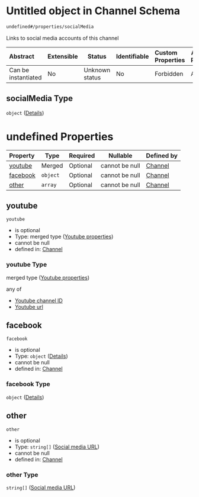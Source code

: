 # Untitled object in Channel Schema

```txt
undefined#/properties/socialMedia
```

Links to social media accounts of this channel


| Abstract            | Extensible | Status         | Identifiable | Custom Properties | Additional Properties | Access Restrictions | Defined In                                                                 |
| :------------------ | ---------- | -------------- | ------------ | :---------------- | --------------------- | ------------------- | -------------------------------------------------------------------------- |
| Can be instantiated | No         | Unknown status | No           | Forbidden         | Allowed               | none                | [channel.schema.json\*](../out/channel.schema.json "open original schema") |

## socialMedia Type

`object` ([Details](channel-properties-socialmedia.md))

# undefined Properties

| Property              | Type     | Required | Nullable       | Defined by                                                                                                                        |
| :-------------------- | -------- | -------- | -------------- | :-------------------------------------------------------------------------------------------------------------------------------- |
| [youtube](#youtube)   | Merged   | Optional | cannot be null | [Channel](channel-properties-socialmedia-properties-youtube-properties.md "undefined#/properties/socialMedia/properties/youtube") |
| [facebook](#facebook) | `object` | Optional | cannot be null | [Channel](channel-properties-socialmedia-properties-facebook.md "undefined#/properties/socialMedia/properties/facebook")          |
| [other](#other)       | `array`  | Optional | cannot be null | [Channel](channel-properties-socialmedia-properties-other.md "undefined#/properties/socialMedia/properties/other")                |

## youtube




`youtube`

-   is optional
-   Type: merged type ([Youtube properties](channel-properties-socialmedia-properties-youtube-properties.md))
-   cannot be null
-   defined in: [Channel](channel-properties-socialmedia-properties-youtube-properties.md "undefined#/properties/socialMedia/properties/youtube")

### youtube Type

merged type ([Youtube properties](channel-properties-socialmedia-properties-youtube-properties.md))

any of

-   [Youtube channel ID](channel-properties-socialmedia-properties-youtube-properties-anyof-youtube-channel-id.md "check type definition")
-   [Youtube url](channel-properties-socialmedia-properties-youtube-properties-anyof-youtube-url.md "check type definition")

## facebook




`facebook`

-   is optional
-   Type: `object` ([Details](channel-properties-socialmedia-properties-facebook.md))
-   cannot be null
-   defined in: [Channel](channel-properties-socialmedia-properties-facebook.md "undefined#/properties/socialMedia/properties/facebook")

### facebook Type

`object` ([Details](channel-properties-socialmedia-properties-facebook.md))

## other




`other`

-   is optional
-   Type: `string[]` ([Social media URL](channel-properties-socialmedia-properties-other-social-media-url.md))
-   cannot be null
-   defined in: [Channel](channel-properties-socialmedia-properties-other.md "undefined#/properties/socialMedia/properties/other")

### other Type

`string[]` ([Social media URL](channel-properties-socialmedia-properties-other-social-media-url.md))
